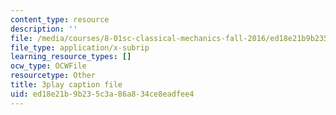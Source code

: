 ```yaml
---
content_type: resource
description: ''
file: /media/courses/8-01sc-classical-mechanics-fall-2016/ed18e21b9b235c3a86a834ce8eadfee4_QCA3zOe2xdA.vtt
file_type: application/x-subrip
learning_resource_types: []
ocw_type: OCWFile
resourcetype: Other
title: 3play caption file
uid: ed18e21b-9b23-5c3a-86a8-34ce8eadfee4
---
```

